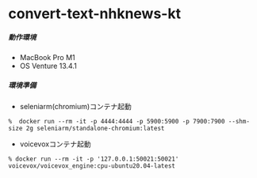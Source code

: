 # convert-text-nhknews-kt

##### 動作環境

- MacBook Pro M1
- OS Venture 13.4.1

##### 環境準備

- seleniarm(chromium)コンテナ起動

```console
%  docker run --rm -it -p 4444:4444 -p 5900:5900 -p 7900:7900 --shm-size 2g seleniarm/standalone-chromium:latest
```

- voicevoxコンテナ起動

```
% docker run --rm -it -p '127.0.0.1:50021:50021' voicevox/voicevox_engine:cpu-ubuntu20.04-latest
```